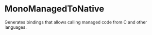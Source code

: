 # MonoManagedToNative
Generates bindings that allows calling managed code from C and other languages.
